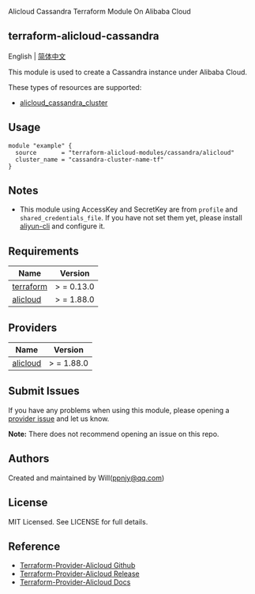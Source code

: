 Alicloud Cassandra Terraform Module On Alibaba Cloud

terraform-alicloud-cassandra
---

English | [简体中文](README-CN.md)

This module is used to create a Cassandra instance under Alibaba Cloud.

These types of resources are supported:

* [alicloud_cassandra_cluster](https://registry.terraform.io/providers/aliyun/alicloud/latest/docs/resources/cassandra_cluster)

## Usage

```hcl
module "example" {
  source       = "terraform-alicloud-modules/cassandra/alicloud"
  cluster_name = "cassandra-cluster-name-tf"
}
```

## Notes

* This module using AccessKey and SecretKey are from `profile` and `shared_credentials_file`. If you have not set them
  yet, please install [aliyun-cli](https://github.com/aliyun/aliyun-cli#installation) and configure it.

## Requirements

| Name | Version |
|------|---------|
| <a name="requirement_terraform"></a> [terraform](#requirement\_terraform) | > = 0.13.0 |
| <a name="requirement_alicloud"></a> [alicloud](#requirement\_alicloud) | > = 1.88.0 |

## Providers

| Name | Version |
|------|---------|
| <a name="provider_alicloud"></a> [alicloud](#provider\_alicloud) | > = 1.88.0 |

## Submit Issues

If you have any problems when using this module, please opening
a [provider issue](https://github.com/aliyun/terraform-provider-alicloud/issues/new) and let us know.

**Note:** There does not recommend opening an issue on this repo.

## Authors

Created and maintained by Will(ppnjy@qq.com)

## License

MIT Licensed. See LICENSE for full details.

## Reference

* [Terraform-Provider-Alicloud Github](https://github.com/aliyun/terraform-provider-alicloud)
* [Terraform-Provider-Alicloud Release](https://releases.hashicorp.com/terraform-provider-alicloud/)
* [Terraform-Provider-Alicloud Docs](https://registry.terraform.io/providers/aliyun/alicloud/latest/docs)
